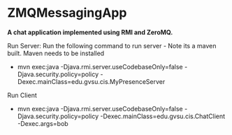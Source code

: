 # ZMQMessagingApp

**A chat application implemented using RMI and ZeroMQ.**

Run Server: Run the following command to run server - Note its a maven built. Maven needs to be installed

- mvn exec:java -Djava.rmi.server.useCodebaseOnly=false  -Djava.security.policy=policy  -Dexec.mainClass=edu.gvsu.cis.MyPresenceServer

Run Client

- mvn exec:java -Djava.rmi.server.useCodebaseOnly=false -Djava.security.policy=policy -Dexec.mainClass=edu.gvsu.cis.ChatClient -Dexec.args=bob
